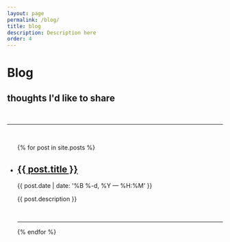 ```yaml
---
layout: page
permalink: /blog/
title: blog
description: Description here
order: 4
---
```


<div class="header-bar">
  <h1>Blog</h1>
  <h2>thoughts I'd like to share</h2>
  <br/>
  <hr>
  <br/>
</div>


<ul class="post-list">
    {% for post in site.posts %}
      <li>
        <h2><a class="post-title" href="{{ post.url | prepend: site.baseurl }}">{{ post.title }}</a></h2>
        <p class="post-meta">{{ post.date | date: '%B %-d, %Y — %H:%M' }}</p>
        <p>{{ post.description }}</p>
        <br/>
        <hr/>
      </li>
    {% endfor %}
</ul>
